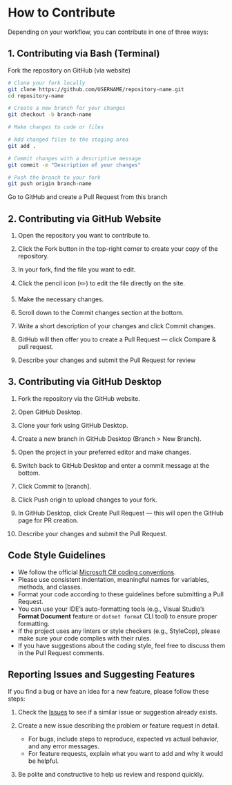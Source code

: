 # How to Contribute

Depending on your workflow, you can contribute in one of three ways:

## 1. Contributing via Bash (Terminal)

  Fork the repository on GitHub (via website)
  
```bash
# Clone your fork locally
git clone https://github.com/USERNAME/repository-name.git
cd repository-name

# Create a new branch for your changes
git checkout -b branch-name

# Make changes to code or files

# Add changed files to the staging area
git add .

# Commit changes with a descriptive message
git commit -m "Description of your changes"

# Push the branch to your fork
git push origin branch-name
```

  Go to GitHub and create a Pull Request from this branch

## 2. Contributing via GitHub Website

  1. Open the repository you want to contribute to.

  2. Click the Fork button in the top-right corner to create your copy of the repository.

  3. In your fork, find the file you want to edit.

  4. Click the pencil icon (✏️) to edit the file directly on the site.

  5. Make the necessary changes.

  6. Scroll down to the Commit changes section at the bottom.

  7. Write a short description of your changes and click Commit changes.

  8. GitHub will then offer you to create a Pull Request — click Compare & pull request.

  9. Describe your changes and submit the Pull Request for review

## 3. Contributing via GitHub Desktop

  1. Fork the repository via the GitHub website.

  2. Open GitHub Desktop.

  3. Clone your fork using GitHub Desktop.

  4. Create a new branch in GitHub Desktop (Branch > New Branch).

  5. Open the project in your preferred editor and make changes.

  6. Switch back to GitHub Desktop and enter a commit message at the bottom.

  7. Click Commit to [branch].

  8. Click Push origin to upload changes to your fork.

  9. In GitHub Desktop, click Create Pull Request — this will open the GitHub page for PR creation.

  10. Describe your changes and submit the Pull Request.

## Code Style Guidelines

- We follow the official [Microsoft C# coding conventions](https://learn.microsoft.com/en-us/dotnet/csharp/fundamentals/coding-style/coding-conventions).
- Please use consistent indentation, meaningful names for variables, methods, and classes.
- Format your code according to these guidelines before submitting a Pull Request.
- You can use your IDE’s auto-formatting tools (e.g., Visual Studio’s **Format Document** feature or `dotnet format` CLI tool) to ensure proper formatting.
- If the project uses any linters or style checkers (e.g., StyleCop), please make sure your code complies with their rules.
- If you have suggestions about the coding style, feel free to discuss them in the Pull Request comments.

## Reporting Issues and Suggesting Features

If you find a bug or have an idea for a new feature, please follow these steps:

1. Check the [Issues](https://github.com/your-repo/issues) to see if a similar issue or suggestion already exists.

2. Create a new issue describing the problem or feature request in detail.  
   - For bugs, include steps to reproduce, expected vs actual behavior, and any error messages.  
   - For feature requests, explain what you want to add and why it would be helpful.

3. Be polite and constructive to help us review and respond quickly.


